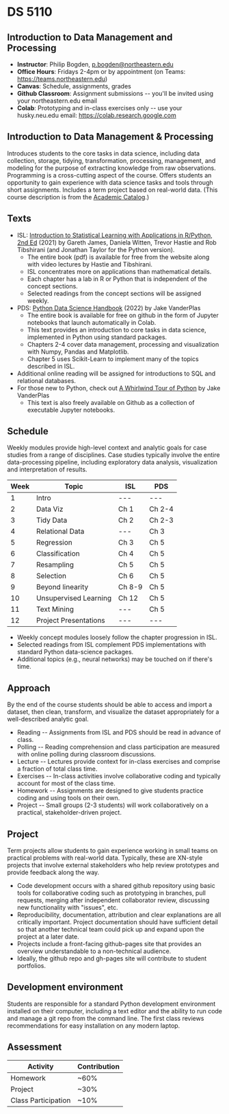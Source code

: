 
# DS 5110

## Introduction to Data Management and Processing

* **Instructor**: Philip Bogden, p.bogden@northeastern.edu
* **Office Hours**: Fridays 2-4pm or by appointment (on Teams: https://teams.northeastern.edu)
* **Canvas**: Schedule, assignments, grades
* **Github Classroom**: Assignment submissions -- you'll be invited using your northeastern.edu email
* **Colab**: Prototyping and in-class exercises only -- use your husky.neu.edu email: https://colab.research.google.com

## Introduction to Data Management & Processing

Introduces students to the core tasks in data science, including data collection, storage, tidying, 
transformation, processing, management, and modeling for the purpose of extracting knowledge from raw observations. 
Programming is a cross-cutting aspect of the course. 
Offers students an opportunity to gain experience with data science tasks and tools through short assignments. 
Includes a term project based on real-world data. (This course description is from the [Academic Catalog](https://catalog.northeastern.edu/course-descriptions/ds/).)

## Texts

* ISL: [Introduction to Statistical Learning with Applications in R/Python, 2nd Ed](http://statlearning.com) (2021) by Gareth James, Daniela Witten, Trevor Hastie and Rob Tibshirani (and Jonathan Taylor for the Python version).
  * The entire book (pdf) is available for free from the website along with video lectures by Hastie and Tibshirani.
  * ISL concentrates more on applications than mathematical details.
  * Each chapter has a lab in R or Python that is independent of the concept sections.
  * Selected readings from the concept sections will be assigned weekly.
* PDS: [Python Data Science Handbook](https://github.com/jakevdp/PythonDataScienceHandbook) (2022) by Jake VanderPlas
  * The entire book is available for free on github in the form of Jupyter notebooks that launch automatically in Colab.
  * This text provides an introduction to core tasks in data science, implemented in Python using standard packages.
  * Chapters 2-4 cover data management, processing and visualization with Numpy, Pandas and Matplotlib.
  * Chapter 5 uses Scikit-Learn to implement many of the topics described in ISL.
* Additional online reading will be assigned for introductions to SQL and relational databases.
* For those new to Python, check out [A Whirlwind Tour of Python](https://github.com/jakevdp/WhirlwindTourOfPython) by Jake VanderPlas
  * This text is also freely available on Github as a collection of executable Jupyter notebooks.

## Schedule

Weekly modules provide high-level context and analytic goals for case studies from a range of disciplines.
Case studies typically involve the entire data-processing pipeline, including exploratory data analysis, 
visualization and interpretation of results.

| Week | Topic                    | ISL    | PDS    |
| ---  | ---                      | ---    | ---    |
| 1    | Intro                    | ---    | ---    |
| 2    | Data Viz                 | Ch 1   | Ch 2-4 |
| 3    | Tidy Data                | Ch 2   | Ch 2-3 |
| 4    | Relational Data          | ---    | Ch 3   |
| 5    | Regression               | Ch 3   | Ch 5   |
| 6    | Classification           | Ch 4   | Ch 5   |
| 7    | Resampling               | Ch 5   | Ch 5   |
| 8    | Selection                | Ch 6   | Ch 5   |
| 9    | Beyond linearity         | Ch 8-9 | Ch 5   |
| 10   | Unsupervised Learning    | Ch 12  | Ch 5   |
| 11   | Text Mining              | ---    | Ch 5   |
| 12   | Project Presentations    | ---    | ---    |

* Weekly concept modules loosely follow the chapter progression in ISL. 
* Selected readings from ISL complement PDS implementations with standard Python data-science packages.
* Additional topics (e.g., neural networks) may be touched on if there's time.

## Approach

By the end of the course students should be able to access and import a dataset,
then clean, transform, and visualize the dataset appropriately for a well-described analytic goal.

* Reading -- Assignments from ISL and PDS should be read in advance of class.
* Polling -- Reading comprehension and class participation are measured with online polling during classroom discussions.
* Lecture -- Lectures provide context for in-class exercises and comprise a fraction of total class time.
* Exercises -- In-class activities involve collaborative coding and typically account for most of the class time.
* Homework -- Assignments are designed to give students practice coding and using tools on their own.
* Project -- Small groups (2-3 students) will work collaboratively on a practical, stakeholder-driven project.

## Project

Term projects allow students to gain experience working in small teams on practical problems with real-world data.
Typically, these are XN-style projects that involve external stakeholders who help review prototypes
and provide feedback along the way.

* Code development occurs with a shared github repository using basic tools for collaborative coding
such as prototyping in branches, pull requests, merging after independent collaborator review, 
discussing new functionality with "issues", etc.
* Reproducibility, documentation, attribution and clear explanations are all critically important.
Project documentation should have sufficient detail so that another technical team could pick up and expand 
upon the project at a later date.
* Projects include a front-facing github-pages site that provides an overview 
understandable to a non-technical audience.  
* Ideally, the github repo and gh-pages site will contribute to student portfolios.

## Development environment

Students are responsible for a standard Python development environment installed on their computer,
including a text editor and the ability to run code and manage a git repo from the command line.
The first class reviews recommendations for easy installation on any modern laptop.

## Assessment

 | Activity | Contribution |
 | --- | --- |
 | Homework | ~60% |
 | Project | ~30% |
 | Class Participation | ~10% |
